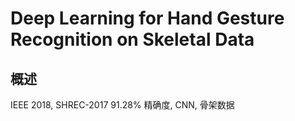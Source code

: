 # Deep Learning for Hand Gesture Recognition on Skeletal Data

## 概述

IEEE 2018, SHREC-2017 91.28% 精确度, CNN, 骨架数据
